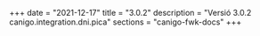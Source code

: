 +++
date        = "2021-12-17"
title       = "3.0.2"
description = "Versió 3.0.2 canigo.integration.dni.pica"
sections    = "canigo-fwk-docs"
+++